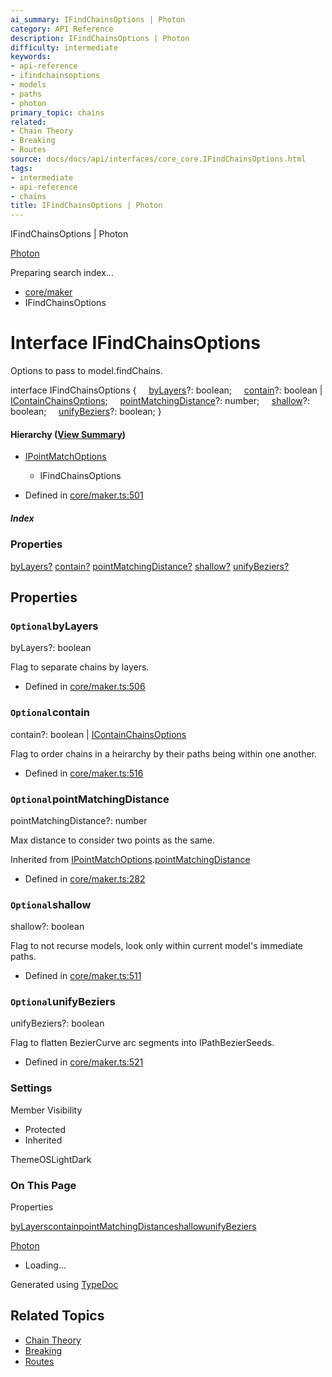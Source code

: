 ```yaml
---
ai_summary: IFindChainsOptions | Photon
category: API Reference
description: IFindChainsOptions | Photon
difficulty: intermediate
keywords:
- api-reference
- ifindchainsoptions
- models
- paths
- photon
primary_topic: chains
related:
- Chain Theory
- Breaking
- Routes
source: docs/docs/api/interfaces/core_core.IFindChainsOptions.html
tags:
- intermediate
- api-reference
- chains
title: IFindChainsOptions | Photon
---
```

IFindChainsOptions | Photon

[Photon](../index.md)




Preparing search index...

* [core/maker](../modules/core_core.md)
* IFindChainsOptions

# Interface IFindChainsOptions

Options to pass to model.findChains.

interface IFindChainsOptions {
    [byLayers](#bylayers)?: boolean;
    [contain](#contain)?: boolean | [IContainChainsOptions](core_core.IContainChainsOptions.md);
    [pointMatchingDistance](#pointmatchingdistance)?: number;
    [shallow](#shallow)?: boolean;
    [unifyBeziers](#unifybeziers)?: boolean;
}

#### Hierarchy ([View Summary](../hierarchy.md#core/maker.IFindChainsOptions))

* [IPointMatchOptions](core_core.IPointMatchOptions.md)
  + IFindChainsOptions

* Defined in [core/maker.ts:501](https://github.com/mwhite454/photon/blob/main/packages/photon/src/core/maker.ts#L501)

##### Index

### Properties

[byLayers?](#bylayers)
[contain?](#contain)
[pointMatchingDistance?](#pointmatchingdistance)
[shallow?](#shallow)
[unifyBeziers?](#unifybeziers)

## Properties

### `Optional`byLayers

byLayers?: boolean

Flag to separate chains by layers.

* Defined in [core/maker.ts:506](https://github.com/mwhite454/photon/blob/main/packages/photon/src/core/maker.ts#L506)

### `Optional`contain

contain?: boolean | [IContainChainsOptions](core_core.IContainChainsOptions.md)

Flag to order chains in a heirarchy by their paths being within one another.

* Defined in [core/maker.ts:516](https://github.com/mwhite454/photon/blob/main/packages/photon/src/core/maker.ts#L516)

### `Optional`pointMatchingDistance

pointMatchingDistance?: number

Max distance to consider two points as the same.

Inherited from [IPointMatchOptions](core_core.IPointMatchOptions.md).[pointMatchingDistance](core_core.IPointMatchOptions.md#pointmatchingdistance)

* Defined in [core/maker.ts:282](https://github.com/mwhite454/photon/blob/main/packages/photon/src/core/maker.ts#L282)

### `Optional`shallow

shallow?: boolean

Flag to not recurse models, look only within current model's immediate paths.

* Defined in [core/maker.ts:511](https://github.com/mwhite454/photon/blob/main/packages/photon/src/core/maker.ts#L511)

### `Optional`unifyBeziers

unifyBeziers?: boolean

Flag to flatten BezierCurve arc segments into IPathBezierSeeds.

* Defined in [core/maker.ts:521](https://github.com/mwhite454/photon/blob/main/packages/photon/src/core/maker.ts#L521)

### Settings

Member Visibility

* Protected
* Inherited

ThemeOSLightDark

### On This Page

Properties

[byLayers](#bylayers)[contain](#contain)[pointMatchingDistance](#pointmatchingdistance)[shallow](#shallow)[unifyBeziers](#unifybeziers)

[Photon](../index.md)

* Loading...

Generated using [TypeDoc](https://typedoc.org/)

## Related Topics

- [Chain Theory](../index.md)
- [Breaking](../index.md)
- [Routes](../index.md)
